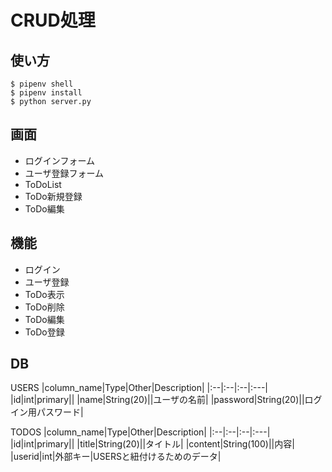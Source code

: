 # CRUD処理

## 使い方
```shell
$ pipenv shell
$ pipenv install
$ python server.py
```

## 画面
- ログインフォーム
- ユーザ登録フォーム
- ToDoList
- ToDo新規登録
- ToDo編集

## 機能
- ログイン
- ユーザ登録
- ToDo表示
- ToDo削除
- ToDo編集
- ToDo登録

## DB
USERS
|column_name|Type|Other|Description|
|:--|:--|:--|:---|
|id|int|primary||
|name|String(20)||ユーザの名前|
|password|String(20)||ログイン用パスワード|

TODOS
|column_name|Type|Other|Description|
|:--|:--|:--|:---|
|id|int|primary||
|title|String(20)||タイトル|
|content|String(100)||内容|
|userid|int|外部キー|USERSと紐付けるためのデータ|
